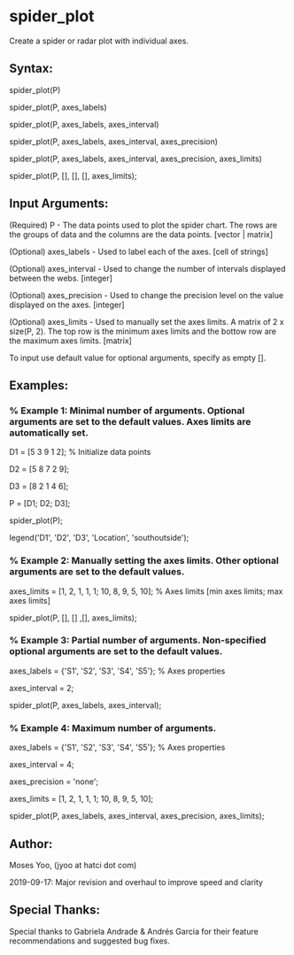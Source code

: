 # spider_plot
Create a spider or radar plot with individual axes.

## Syntax:
  spider_plot(P)
  
  spider_plot(P, axes_labels)
  
  spider_plot(P, axes_labels, axes_interval)
  
  spider_plot(P, axes_labels, axes_interval, axes_precision)
  
  spider_plot(P, axes_labels, axes_interval, axes_precision, axes_limits)
  
  spider_plot(P, [], [], [], axes_limits);

## Input Arguments:
  (Required)
  P              - The data points used to plot the spider chart. The
                   rows are the groups of data and the columns are the
                   data points. [vector | matrix]

  (Optional) axes_labels    - Used to label each of the axes. [cell of strings]
  
  (Optional) axes_interval  - Used to change the number of intervals displayed
                   between the webs. [integer]
                   
  (Optional) axes_precision - Used to change the precision level on the value
                   displayed on the axes. [integer]
                   
  (Optional) axes_limits    - Used to manually set the axes limits. A matrix of
                   2 x size(P, 2). The top row is the minimum axes limits
                   and the bottow row are the maximum axes limits. [matrix]

  To input use default value for optional arguments, specify as empty [].
  
## Examples:
  ### % Example 1: Minimal number of arguments. Optional arguments are set to the default values. Axes limits are automatically set.

  D1 = [5 3 9 1 2];   % Initialize data points
  
  D2 = [5 8 7 2 9];
  
  D3 = [8 2 1 4 6];
  
  P =  [D1; D2; D3];
  
  spider_plot(P);
  
  legend('D1', 'D2', 'D3', 'Location', 'southoutside');

  ### % Example 2: Manually setting the axes limits. Other optional arguments are set to the default values.

  axes_limits = [1, 2, 1, 1, 1; 10, 8, 9, 5, 10]; % Axes limits [min axes limits; max axes limits]
  
  spider_plot(P, [], [] ,[], axes_limits);

  ### % Example 3: Partial number of arguments. Non-specified optional arguments are set to the default values.

  axes_labels = {'S1', 'S2', 'S3', 'S4', 'S5'}; % Axes properties
  
  axes_interval = 2;
  
  spider_plot(P, axes_labels, axes_interval);

  ### % Example 4: Maximum number of arguments.

  axes_labels = {'S1', 'S2', 'S3', 'S4', 'S5'}; % Axes properties
  
  axes_interval = 4;
  
  axes_precision = 'none';
  
  axes_limits = [1, 2, 1, 1, 1; 10, 8, 9, 5, 10];
  
  spider_plot(P, axes_labels, axes_interval, axes_precision, axes_limits);

## Author:
  Moses Yoo, (jyoo at hatci dot com)
  
  2019-09-17: Major revision and overhaul to improve speed and clarity

## Special Thanks:
  Special thanks to Gabriela Andrade & Andrés Garcia for their
  feature recommendations and suggested bug fixes.
